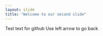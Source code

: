 ```yaml
---
layout: slide
title: "Welcome to our second slide"
---
```

Test text for github
Use left arrow to go back
